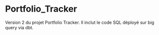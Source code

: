 # Portfolio_Tracker
Version 2 du projet Portfolio Tracker. Il inclut le code SQL déployé sur big query via dbt.
